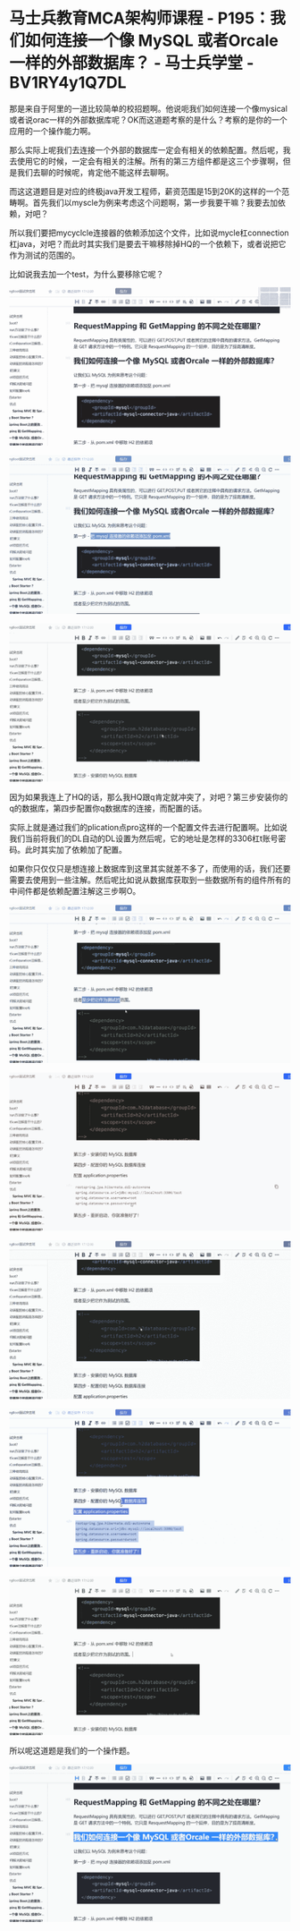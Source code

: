 # 马士兵教育MCA架构师课程 - P195：我们如何连接一个像 MySQL 或者Orcale 一样的外部数据库？ - 马士兵学堂 - BV1RY4y1Q7DL

那是来自于阿里的一道比较简单的校招题啊。他说呃我们如何连接一个像mysical或者说orac一样的外部数据库呢？OK而这道题考察的是什么？考察的是你的一个应用的一个操作能力啊。

那么实际上呢我们去连接一个外部的数据库一定会有相关的依赖配置。然后呢，我去使用它的时候，一定会有相关的注解。所有的第三方组件都是这三个步骤啊，但是我们去聊的时候呢，肯定他不能这样去聊啊。

而这这道题目是对应的终极java开发工程师，薪资范围是15到20K的这样的一个范畴啊。首先我们以myscle为例来考虑这个问题啊，第一步我要干嘛？我要去加依赖，对吧？

所以我们要把mycyclcle连接器的依赖添加这个文件，比如说mycle杠connection杠java，对吧？而此时其实我们是要去干嘛移除掉HQ的一个依赖下，或者说把它作为测试的范围的。

比如说我去加一个test，为什么要移除它呢？

![](img/c9580d3f3ac152dc871793ddd73de82b_1.png)

![](img/c9580d3f3ac152dc871793ddd73de82b_2.png)

![](img/c9580d3f3ac152dc871793ddd73de82b_3.png)

因为如果我连上了HQ的话，那么我HQ跟q肯定就冲突了，对吧？第三步安装你的q的数据库，第四步配置你q数据库的连接，而配置的话。

实际上就是通过我们的plication点pro这样的一个配置文件去进行配置啊。比如说我们当前将我们的DL自动的DL设置为然后呢，它的地址是怎样的3306杠t账号密码。此时其实加了依赖加了配置。

如果你只仅仅只是想连接上数据库到这里其实就差不多了，而使用的话，我们还要需要去使用到一些注解。然后呢比如说从数据库获取到一些数据所有的组件所有的中间件都是依赖配置注解这三步啊O。



![](img/c9580d3f3ac152dc871793ddd73de82b_5.png)

![](img/c9580d3f3ac152dc871793ddd73de82b_6.png)

![](img/c9580d3f3ac152dc871793ddd73de82b_7.png)

![](img/c9580d3f3ac152dc871793ddd73de82b_8.png)

![](img/c9580d3f3ac152dc871793ddd73de82b_9.png)

所以呢这道题是我们的一个操作题。

![](img/c9580d3f3ac152dc871793ddd73de82b_11.png)